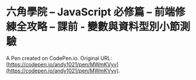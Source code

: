 # 六角學院 – JavaScript 必修篇 – 前端修練全攻略 – 課前 - 變數與資料型別小節測驗

A Pen created on CodePen.io. Original URL: [https://codepen.io/andy1021/pen/MWmKVyv](https://codepen.io/andy1021/pen/MWmKVyv).


